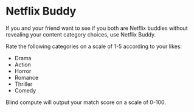 # Netflix Buddy

If you and your friend want to see if you both are Netflix buddies without revealing your content category choices, use Netflix Buddy.

Rate the following categories on a scale of 1-5 according to your likes:

- Drama
- Action
- Horror
- Romance
- Thriller
- Comedy

Blind compute will output your match score on a scale of 0-100.
